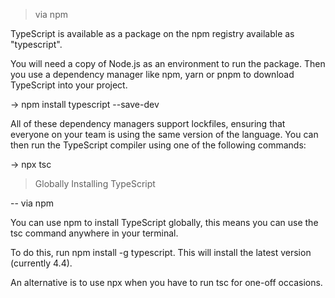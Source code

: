 > via npm

TypeScript is available as a package on the npm registry available as "typescript".

You will need a copy of Node.js as an environment to run the package. Then you use a dependency manager like npm, yarn or pnpm to download TypeScript into your project.

-> npm install typescript --save-dev

All of these dependency managers support lockfiles, ensuring that everyone on your team is using the same version of the language. You can then run the TypeScript compiler using one of the following commands:

-> npx tsc

> Globally Installing TypeScript

-- via npm

You can use npm to install TypeScript globally, this means you can use the tsc command anywhere in your terminal.

To do this, run npm install -g typescript. This will install the latest version (currently 4.4).

An alternative is to use npx when you have to run tsc for one-off occasions.
